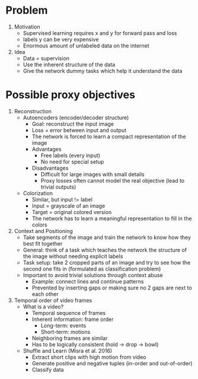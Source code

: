 # Problem
1. Motivation
    - Supervised learning requires x and y for forward pass and loss
    - labels y can be very expensive
    - Enormous amount of unlabeled data on the internet
1. Idea
    - Data = supervision
    - Use the inherent structure of the data
    - Give the network dummy tasks which help it understand the data



# Possible proxy objectives
1. Reconstruction 
    - Autoencoders (encoder/decoder structure)
        * Goal: reconstruct the input image
        * Loss = error between input and output
        * The network is forced to learn a compact representation of the image
        * Advantages
            + Free labels (every input)
            + No need for special setup
        * Disadvantages
            + Difficult for large images with small details
            + Proxy losses often cannot model the real objective (lead to trivial outputs)
    - Colorization
        * Similar, but input != label
        * Input = grayscale of an image
        * Target = original colored version
        * The network has to learn a meaningful representation to fill in the colors
1. Context and Positioning
    - Take segments of the image and train the network to know how they best fit together
    - General: think of a task which teaches the network the structure of the image without needing explicit labels
    - Task setup: take 2 cropped parts of an image and try to see how the second one fits in (formulated as classification problem)
    - Important to avoid trivial solutions through context abuse
        * Example: connect lines and continue patterns
        * Prevented by inserting gaps or making sure no 2 gaps are next to each other
1. Temporal order of video frames
    - What is a video?
        * Temporal sequence of frames
        * Inherent information: frame order
            + Long-term: events
            + Short-term: motions
        * Neighboring frames are similar
        * Has to be logically consistent (hold -> drop -> bowl)
    - Shuffle and Learn (Misra et al. 2016)
        * Extract short clips with high motion from video
        * Generate positive and negative tuples (in-order and out-of-order)
        * Classify data
